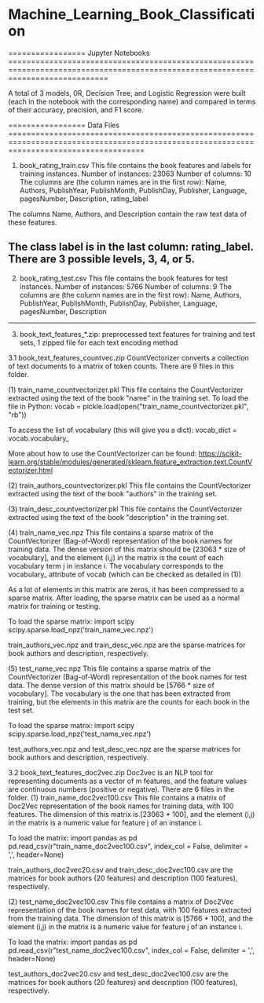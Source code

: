 # Machine_Learning_Book_Classification

================= Jupyter Notebooks ==================================================================================================================================


A total of 3 models, 0R, Decision Tree, and Logistic Regression were built (each in the notebook with the corresponding name) and compared in terms of their accuracy, precision, and F1 score. 

================= Data Files ==========================================================================================================================================
1. book_rating_train.csv
This file contains the book features and labels for training instances.
Number of instances: 23063
Number of columns: 10
The columns are (the column names are in the first row):
	Name, Authors, PublishYear, PublishMonth, PublishDay, Publisher, Language, pagesNumber, Description, rating_label


The columns Name, Authors, and Description contain the raw text data of these features.

The class label is in the last column: rating_label. There are 3 possible levels, 3, 4, or 5.
-----------------------------------------------------------------------------------------------------------------------------------------------------------------------
2. book_rating_test.csv
This file contains the book features for test instances.
Number of instances: 5766
Number of columns: 9
The columns are (the column names are in the first row):
	Name, Authors, PublishYear, PublishMonth, PublishDay, Publisher, Language, pagesNumber, Description
-----------------------------------------------------------------------------------------------------------------------------------------------------------------------
3. book_text_features_*.zip: preprocessed text features for training and test sets, 1 zipped file for each text encoding method

3.1 book_text_features_countvec.zip
CountVectorizer converts a collection of text documents to a matrix of token counts. There are 9 files in this folder.

(1) train_name_countvectorizer.pkl
This file contains the CountVectorizer extracted using the text of the book "name" in the training set.
To load the file in Python:
	vocab = pickle.load(open("train_name_countvectorizer.pkl", "rb"))
	
To access the list of vocabulary (this will give you a dict):
	vocab_dict = vocab.vocabulary_
	
More about how to use the CountVectorizer can be found: https://scikit-learn.org/stable/modules/generated/sklearn.feature_extraction.text.CountVectorizer.html

(2) train_authors_countvectorizer.pkl
This file contains the CountVectorizer extracted using the text of the book "authors" in the training set.

(3) train_desc_countvectorizer.pkl
This file contains the CountVectorizer extracted using the text of the book "description" in the training set.

(4) train_name_vec.npz
This file contains a sparse matrix of the CountVectorizer (Bag-of-Word) representation of the book names for training data.
The dense version of this matrix should be [23063 * size of vocabulary], and the element (i,j) in the matrix is the count of each vocabulary term j in instance i. The vocabulary corresponds to the vocabulary_ attribute of vocab (which can be checked as detailed in (1))

As a lot of elements in this matrix are zeros, it has been compressed to a sparse matrix. After loading, the sparse matrix can be used as a normal matrix for training or testing.

To load the sparse matrix:
	import scipy
	scipy.sparse.load_npz('train_name_vec.npz')

train_authors_vec.npz and train_desc_vec.npz are the sparse matrices for book authors and description, respectively.

(5) test_name_vec.npz
This file contains a sparse matrix of the CountVectorizer (Bag-of-Word) representation of the book names for test data. 
The dense version of this matrix should be [5766 * size of vocabulary]. The vocabulary is the one that has been extracted from training, but the elements in this matrix are the counts for each book in the test set.

To load the sparse matrix:
	import scipy
	scipy.sparse.load_npz('test_name_vec.npz')
	
test_authors_vec.npz and test_desc_vec.npz are the sparse matrices for book authors and description, respectively.

3.2 book_text_features_doc2vec.zip
Doc2vec is an NLP tool for representing documents as a vector of m features, and the feature values are continuous numbers (positive or negative). There are 6 files in the folder.
(1) train_name_doc2vec100.csv
This file contains a matrix of Doc2Vec representation of the book names for training data, with 100 features.
The dimension of this matrix is [23063 * 100], and the element (i,j) in the matrix is a numeric value for feature j of an instance i. 

To load the matrix:
	import pandas as pd
	pd.read_csv(r"train_name_doc2vec100.csv", index_col = False, delimiter = ',', header=None)

train_authors_doc2vec20.csv and train_desc_doc2vec100.csv are the matrices for book authors (20 features) and description (100 features), respectively.

(2) test_name_doc2vec100.csv
This file contains a matrix of Doc2Vec representation of the book names for test data, with 100 features extracted from the training data.
The dimension of this matrix is [5766 * 100], and the element (i,j) in the matrix is a numeric value for feature j of an instance i. 

To load the matrix:
	import pandas as pd
	pd.read_csv(r"test_name_doc2vec100.csv", index_col = False, delimiter = ',', header=None)

test_authors_doc2vec20.csv and test_desc_doc2vec100.csv are the matrices for book authors (20 features) and description (100 features), respectively.
